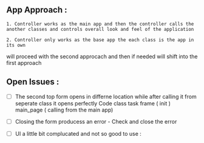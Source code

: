 ##  App Approach : 
    1. Controller works as the main app and then the controller calls the another classes and controls overall look and feel of the application 

    2. Controller only works as the base app the each class is the app in its own



will proceed with the second approcach and then if needed will shift into the first approach 



## Open Issues  : 

- [ ] The second top form opens in differne location while after calling it from seperate class it opens perfectly
        Code class task frame ( init ) main_page ( calling from the main app)
- [ ] Closing the form producess an error - Check and close the error 

- [ ] UI a little bit complucated and not so good to use  : 



